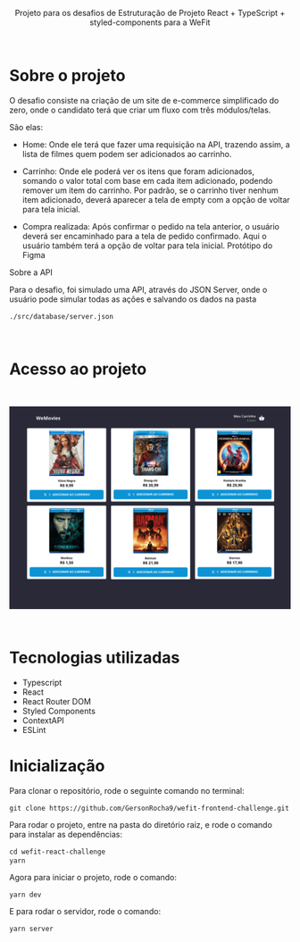<p align="center">
  Projeto para os desafios de Estruturação de Projeto React + TypeScript + styled-components para a WeFit
</p>
<br>

# Sobre o projeto

O desafio consiste na criação de um site de e-commerce simplificado do zero, onde o candidato terá que criar um fluxo com três módulos/telas.

São elas:

- Home: Onde ele terá que fazer uma requisição na API, trazendo assim, a lista de filmes quem podem ser adicionados ao carrinho.

- Carrinho: Onde ele poderá ver os itens que foram adicionados, somando o valor total com base em cada item adicionado, podendo remover um item do carrinho. Por padrão, se o carrinho tiver nenhum item adicionado, deverá aparecer a tela de empty com a opção de voltar para tela inicial.

- Compra realizada: Após confirmar o pedido na tela anterior, o usuário deverá ser encaminhado para a tela de pedido confirmado. Aqui o usuário também terá a opção de voltar para tela inicial.
  Protótipo do Figma

Sobre a API

Para o desafio, foi simulado uma API, através do JSON Server, onde o usuário pode simular todas as ações e salvando os dados na pasta

```
./src/database/server.json
```

<br>

# Acesso ao projeto

<br>

<p align="center">
  <img src="./wefit-react-challenge/public/screenshot.png" alt="Project screenshot" width="800" align="center"/>
</p>
<br>

# Tecnologias utilizadas

- Typescript
- React
- React Router DOM
- Styled Components
- ContextAPI
- ESLint

# Inicialização

Para clonar o repositório, rode o seguinte comando no terminal:

```
git clone https://github.com/GersonRocha9/wefit-frontend-challenge.git
```

Para rodar o projeto, entre na pasta do diretório raiz, e rode o comando para instalar as dependências:

```
cd wefit-react-challenge
yarn
```

Agora para iniciar o projeto, rode o comando:

```
yarn dev
```

E para rodar o servidor, rode o comando:

```
yarn server
```
